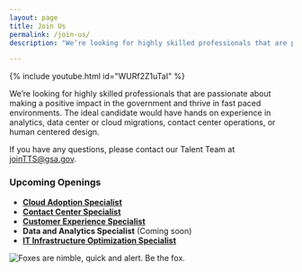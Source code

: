 ```yaml
---
layout: page
title: Join Us
permalink: /join-us/
description: "We’re looking for highly skilled professionals that are passionate about making a positive impact in the government"

---
```


{% include youtube.html id="WURf2Z1uTaI" %}

We’re looking for highly skilled professionals that are passionate about making a positive impact in the government and thrive in fast paced environments. The ideal candidate would have hands on experience in analytics, data center or cloud migrations, contact center operations, or human centered design.

If you have any questions, please contact our Talent Team at joinTTS@gsa.gov.

### Upcoming Openings

- [**Cloud Adoption Specialist** ](https://join.tts.gsa.gov/join/upcoming-CoE-cloud-adoption-specialist/)
- [**Contact Center Specialist** ](https://join.tts.gsa.gov/join/upcoming-coe-contact-center-optimization-specialist/)
- [**Customer Experience Specialist** ](https://join.tts.gsa.gov/join/upcoming-coe-customer-experience-specialist/)
- **Data and Analytics Specialist** (Coming soon)
- [**IT Infrastructure Optimization Specialist**](https://join.tts.gsa.gov/join/upcoming-coe-infrastructure-optimization-specialist/)

<img class="fox" src="{{ 'assets/img/fox.png' | absolute_url }}" title="Foxes are nimble, quick and alert. Be the fox." alt="Foxes are nimble, quick and alert. Be the fox.">
